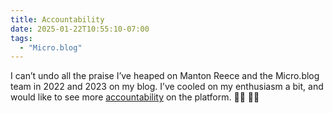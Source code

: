 ```yaml
---
title: Accountability
date: 2025-01-22T10:55:10-07:00
tags:
  - "Micro.blog"
---
```


I can’t undo all the praise I’ve heaped on Manton Reece and the Micro.blog team in 2022 and 2023 on my blog. I’ve cooled on my enthusiasm a bit, and would like to see more [accountability](https://notes.neatnik.net/2025/01/accountability) on the platform. 🏳️‍🌈 🏳️‍⚧️